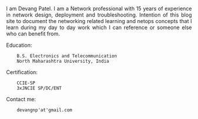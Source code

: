 <p align="justify">
I am Devang Patel. I am a Network professional with 15 years of experience in network design, deployment and troubleshooting. Intention of this blog site to document the networking related learning and netops concepts that I learn during my day to day work which I can reference or someone else who can benefit from.  
</p>
Education:

        B.S. Electronics and Telecommunication
        North Maharashtra University, India

Certification:

        CCIE-SP
        3xJNCIE SP/DC/ENT

Contact me:

        devangnp'at'gmail.com

